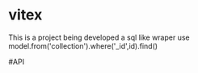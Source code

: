 vitex
=====
This is a project being developed
a sql like wraper use model.from('collection').where('_id',id).find()


#API
